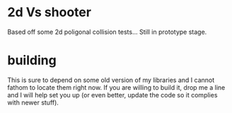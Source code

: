 # 2d Vs shooter

Based off some 2d poligonal collision tests... Still in prototype stage.

# building

This is sure to depend on some old version of my libraries and I cannot fathom to locate them right now. If you are willing to build it, drop me a line and I will help set you up (or even better, update the code so it complies with newer stuff).


